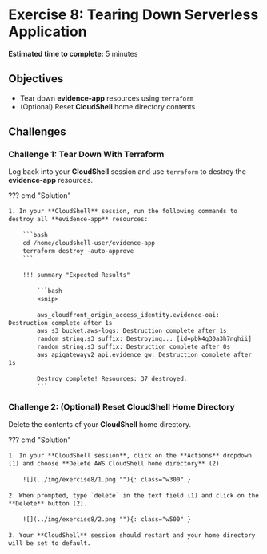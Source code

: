 # Exercise 8: Tearing Down Serverless Application

**Estimated time to complete:** 5 minutes

## Objectives

* Tear down **evidence-app** resources using `terraform`
* (Optional) Reset **CloudShell** home directory contents

## Challenges

### Challenge 1: Tear Down With Terraform

Log back into your **CloudShell** session and use `terraform` to destroy the **evidence-app** resources.

??? cmd "Solution"

    1. In your **CloudShell** session, run the following commands to destroy all **evidence-app** resources:

        ```bash
        cd /home/cloudshell-user/evidence-app
        terraform destroy -auto-approve
        ```

        !!! summary "Expected Results"

            ```bash
            <snip>

            aws_cloudfront_origin_access_identity.evidence-oai: Destruction complete after 1s
            aws_s3_bucket.aws-logs: Destruction complete after 1s
            random_string.s3_suffix: Destroying... [id=pbk4g30a3h7nghii]
            random_string.s3_suffix: Destruction complete after 0s
            aws_apigatewayv2_api.evidence_gw: Destruction complete after 1s

            Destroy complete! Resources: 37 destroyed.
            ```

### Challenge 2: (Optional) Reset CloudShell Home Directory

Delete the contents of your **CloudShell** home directory.

??? cmd "Solution"

    1. In your **CloudShell session**, click on the **Actions** dropdown (1) and choose **Delete AWS CloudShell home directory** (2).

        ![](../img/exercise8/1.png ""){: class="w300" }

    2. When prompted, type `delete` in the text field (1) and click on the **Delete** button (2).

        ![](../img/exercise8/2.png ""){: class="w500" }

    3. Your **CloudShell** session should restart and your home directory will be set to default.

